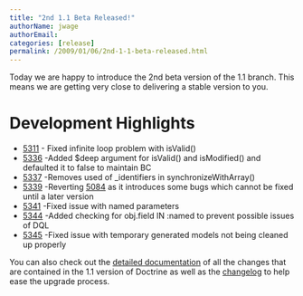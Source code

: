 ```yaml
---
title: "2nd 1.1 Beta Released!"
authorName: jwage
authorEmail:
categories: [release]
permalink: /2009/01/06/2nd-1-1-beta-released.html
---
```

Today we are happy to introduce the 2nd beta version of the 1.1 branch.
This means we are getting very close to delivering a stable version to
you.

Development Highlights
======================

-   [5311](http://trac.doctrine-project.org/changset/5311) - Fixed
    infinite loop problem with isValid()
-   [5336](http://trac.doctrine-project.org/changeset/5336) -Added
    \$deep argument for isValid() and isModified() and defaulted it to
    false to maintain BC
-   [5337](http://trac.doctrine-project.org/changeset/5337) -Removes
    used of \_identifiers in synchronizeWithArray()
-   [5339](http://trac.doctrine-project.org/changeset/5339) -Reverting
    [5084](http://trac.doctrine-project.org/changeset/5084) as it
    introduces some bugs which cannot be fixed until a later version
-   [5341](http://trac.doctrine-project.org/changeset/5341) -Fixed issue
    with named parameters
-   [5344](http://trac.doctrine-project.org/changeset/5344) -Added
    checking for obj.field IN :named to prevent possible issues of DQL
-   [5345](http://trac.doctrine-project.org/changeset/5345) -Fixed issue
    with temporary generated models not being cleaned up properly

You can also check out the [detailed
documentation](http://www.doctrine-project.org/upgrade/1_1) of all the
changes that are contained in the 1.1 version of Doctrine as well as the
[changelog](http://www.doctrine-project.org/change_log/1_1_0_BETA2) to
help ease the upgrade process.
